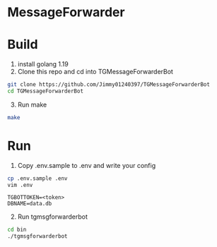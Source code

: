 # MessageForwarder

# Build
1. install golang 1.19
2. Clone this repo and cd into TGMessageForwarderBot
``` bash
git clone https://github.com/Jimmy01240397/TGMessageForwarderBot
cd TGMessageForwarderBot
```
3. Run make
``` bash
make
```

# Run
1. Copy .env.sample to .env and write your config
``` bash
cp .env.sample .env
vim .env
```

```
TGBOTTOKEN=<token>
DBNAME=data.db
```
2. Run tgmsgforwarderbot
``` bash
cd bin
./tgmsgforwarderbot
```
